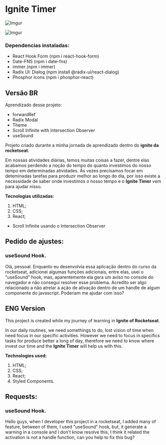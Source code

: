 # Ignite Timer

![Imgur](https://i.imgur.com/QJDlEFm.png)

![Imgur](https://i.imgur.com/YBgo0Rp.png)

### Dependencias instaladas:
+ React Hook Form (npm i react-hook-form)
+ Date-FNS (npm i date-fns)
+ immer (npm i immer)
+ Radix UI: Dialog (npm install @radix-ui/react-dialog)
+ Phosphor Icons (npm i phosphor-react)

## Versão BR

Aprendizado desse projeto:
+ forwardRef
+ Radix Modal
+ Theme
+ Scroll Infinite with Intersection Observer
+ useSound

Projeto criado durante a minha jornada de aprendizado dentro do **ignite da rocketseat**.

Em nossas atividades diárias, temos muitas coisas a fazer, dentre elas acabamos perdendo a noção do tempo do quanto investimos do nosso tempo em determinadas atividades. Ás vezes precisamos focar em deteminadas tarefas para produzir melhor ao longo do dia, por isso existe a necessidade de saber onde investimos o nosso tempo e o **Ignite Timer** vem para ajudar nisso.

**Tecnologias utilizadas:**
1. HTML; 
2. CSS; 
3. React;
+ Scroll Infinite usando o Intersection Observer

## Pedido de ajustes:

### useSound Hook.

Olá, pessoal. Enquanto eu desenvolvia essa aplicação dentro do curso da rocketseat, adicionei algumas funções adicionais, entre elas, usei o "useSound" hook, mas, aparentemente ela gera um aviso no console do navegador e não consegui resolver esse problema. Acredito ser algo relacionado a não atrelar a ação de ativação dentro de um handle de algum componente do javascript. Poderiam me ajudar com isso?

## ENG Version

This project is created while my journey of learning in **Ignite of Rocketseat**.

In our daily routines, we need somethings to do, lost vision of time when need focus in our specific activities. However we need to focus in specifics tasks for produce better a long of day, therefore we need to know where invest our time and the **Ignite Timer** will help us with this.

**Technologies used:**
1. HTML; 
2. CSS; 
3. React;
4. Styled Components.

## Requests:

### useSound Hook.

Hello guys, when I developer this project in a rocketseat, I added many of feature, between of them, I used "useSound" hook, but, it generate a warning in a console and I don't know resolve this, I think it related the activation is not a handle function,   can you help to fix this bug?


